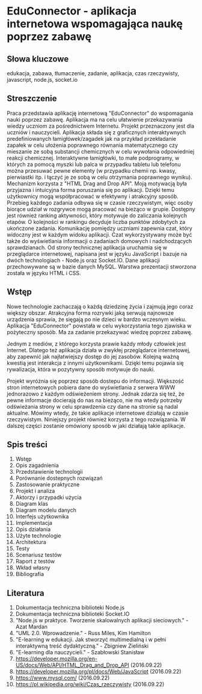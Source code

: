 # EduConnector - aplikacja internetowa wspomagająca naukę poprzez zabawę

## Słowa kluczowe
edukacja, zabawa, tłumaczenie, zadanie, aplikacja, czas rzeczywisty, javascript, node.js, socket.io

## Streszczenie
Praca przedstawia aplikację internetową "EduConnector" do wspomagania nauki poprzez zabawę. Aplikacja ma na celu ułatwienie przekazywania wiedzy uczniom za pośrednictwem Internetu. Projekt przeznaczony jest dla uczniów i nauczycieli. Aplikacja składa się z graficznych interaktywnych predefiniowanych łamigłówek/zagadek jak na przykład przekładanie zapałek w celu ułożenia poprawnego równania matematycznego czy mieszanie ze sobą substancji chemicznych w celu wywołania odpowiedniej reakcji chemicznej. Interaktywne łamigłówki, to małe podprogramy, w których za pomocą myszki lub palca w przypadku tabletu lub telefonu można przesuwać pewne elementy (w przypadku chemii np. kwasy, pierwiastki itp. i łączyć je ze sobą w celu otrzymania poprawnego wyniku). Mechanizm korzysta z "HTML Drag and Drop API". Moją motywacją była przyjazna i intuicyjna forma poruszania się po aplikacji. Dzięki temu użytkownicy mogą współpracować w efektywny i atrakcyjny sposób. Przebieg każdego zadania odbywa się w czasie rzeczywistym, więc osoby biorące udział w rozgrywce mogą pracować na bieżąco w grupie. Dostępny jest również ranking aktywności, który motywuje do zaliczania kolejnych etapów. O kolejności w rankingu decyduje liczba punktów zdobytych za ukończone zadania. Komunikację pomiędzy uczniami zapewnia czat, który widoczny jest w każdym widoku aplikacji. Czat wykorzystywany może być także do wyświetlania informacji o zadaniach domowych i nadchodzących sprawdzianach. Od strony technicznej aplikacja uruchamia się w przeglądarce internetowej, napisana jest w języku JavaScript i bazuje na dwóch technologiach - Node.js oraz Socket.IO. Dane aplikacji przechowywane są w bazie danych MySQL. Warstwa prezentacji stworzona została w języku HTML i CSS.

## Wstęp
Nowe technologie zachaczają o każdą dziedzinę życia i zajmują jego coraz większy obszar. Atrakcyjna forma rozrywki jaką serwują najnowsze urządzenia sprawia, że sięgają po nie dzieci w bardzo wczesnym wieku. Aplikacja "EduConnector" powstała w celu wykorzystania tego zjawiska w pożyteczny sposób. Ma za zadanie przekazywać wiedzę poprzez zabawę.

Jednym z mediów, z którego korzysta prawie każdy młody człowiek jest Internet. Dlatego też aplikacja działa w zwykłej przeglądarce internetowej, aby zapewnić jak najłatwiejszy dostęp do jej zasobów. Kolejną ważną kwestią jest interakcja z innymi użytkownikami. Dzięki temu pojawia się rywalizacja, która w pozytywny sposób motywuje do nauki. 

Projekt wyróżnia się poprzez sposób dostepu do informacji. Większość stron internetowych pobiera dane do wyświetlania z serwera WWW jednorazowo z każdym odświeżeniem strony. Jednak zdarza się też, że pewne informacje docierają do nas na bieżąco, nie ma wtedy potrzeby odświeżania strony w celu sprawdzenia czy dane na stronie są nadal aktualne. Mówimy wtedy, że takie aplikacje internetowe działają w czasie rzeczywistym. Niniejszy projekt również korzysta z tego rozwiązania.  W dalszej części zostanie omówiony sposób w jaki działają takie aplikacje.

## Spis treści
1. Wstęp
2. Opis zagadnienia
3. Przedstawienie technologii
  1. Porównanie dostepnych rozwiązań
  2. Zastosowanie praktyczne
4. Projekt i analiza
  1. Aktorzy i przypadki użycia
  2. Diagram klas
  3. Diagram modelu danych
  4. Interfejs użytkownika
5. Implementacja
  1. Opis działania
  2. Użyte technologie
  3. Architektura
6. Testy
  1. Scenariusz testów
  2. Raport z testów
7. Wkład własny
8. Bibliografia

## Literatura
1. Dokumentacja techniczna biblioteki Node.js
2. Dokumentacja techniczna biblioteki Socket.IO
3. "Node.js w praktyce. Tworzenie skalowalnych aplikacji sieciowych." - Azat Mardan
4. "UML 2.0. Wprowadzenie." - Russ Miles, Kim Hamilton
5. "E-learning w edukacji. Jak stworzyć multimedialną i w pełni interaktywną treść dydaktyczną." - Zbigniew Zieliński
6. "E-learning dla nauczycieli." - Szabłowski Stanisław
7. https://developer.mozilla.org/en-US/docs/Web/API/HTML_Drag_and_Drop_API (2016.09.22)
8. https://developer.mozilla.org/pl/docs/Web/JavaScript (2016.09.22)
9. https://www.mysql.com/ (2016.09.22)
9. https://pl.wikipedia.org/wiki/Czas_rzeczywisty (2016.09.22)
